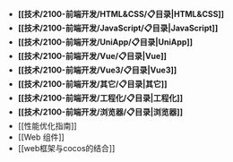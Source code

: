 - **[[技术/2100-前端开发/HTML&CSS/📋目录|HTML&CSS]]**
- **[[技术/2100-前端开发/JavaScript/📋目录|JavaScript]]**
- **[[技术/2100-前端开发/UniApp/📋目录|UniApp]]**
- **[[技术/2100-前端开发/Vue/📋目录|Vue]]**
- **[[技术/2100-前端开发/Vue3/📋目录|Vue3]]**
- **[[技术/2100-前端开发/其它/📋目录|其它]]**
- **[[技术/2100-前端开发/工程化/📋目录|工程化]]**
- **[[技术/2100-前端开发/浏览器/📋目录|浏览器]]**
- [[性能优化指南]]
- [[Web 组件]]
- [[web框架与cocos的结合]]
